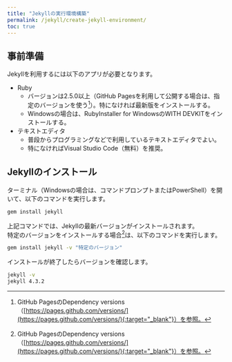 ```yaml
---
title: "Jekyllの実行環境構築"
permalink: /jekyll/create-jekyll-environment/
toc: true
---
```

## 事前準備
Jekyllを利用するには以下のアプリが必要となります。
- Ruby
  - バージョンは2.5.0以上（GitHub Pagesを利用して公開する場合は、指定のバージョンを使う[^1]）。特になければ最新版をインストールする。
  - Windowsの場合は、RubyInstaller for WindowsのWITH DEVKITをインストールする。
- テキストエディタ
  - 普段からプログラミングなどで利用しているテキストエディタでよい。
  - 特になければVisual Studio Code（無料）を推奨。

[^1]: GitHub PagesのDependency versions（[https://pages.github.com/versions/](https://pages.github.com/versions/){:target="_blank"}）を参照。

## Jekyllのインストール
ターミナル（Windowsの場合は、コマンドプロンプトまたはPowerShell）を開いて、以下のコマンドを実行します。
```bash
gem install jekyll
```
上記コマンドでは、Jekyllの最新バージョンがインストールされます。  
特定のバージョンをインストールする場合[^1]は、以下のコマンドを実行します。
```bash
gem install jekyll -v "特定のバージョン"
```
インストールが終了したらバージョンを確認します。
```bash
jekyll -v
jekyll 4.3.2
```

